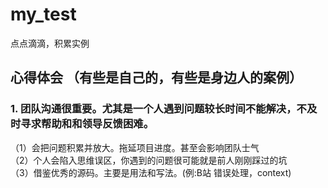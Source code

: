 # my_test
点点滴滴，积累实例

## 心得体会 （有些是自己的，有些是身边人的案例）
### 1. 团队沟通很重要。尤其是一个人遇到问题较长时间不能解决，不及时寻求帮助和和领导反馈困难。  
   （1）会把问题积累并放大。拖延项目进度。甚至会影响团队士气  
   （2）个人会陷入思维误区，你遇到的问题很可能就是前人刚刚踩过的坑  
   （3）借鉴优秀的源码。主要是用法和写法。(例:B站 错误处理，context) 
